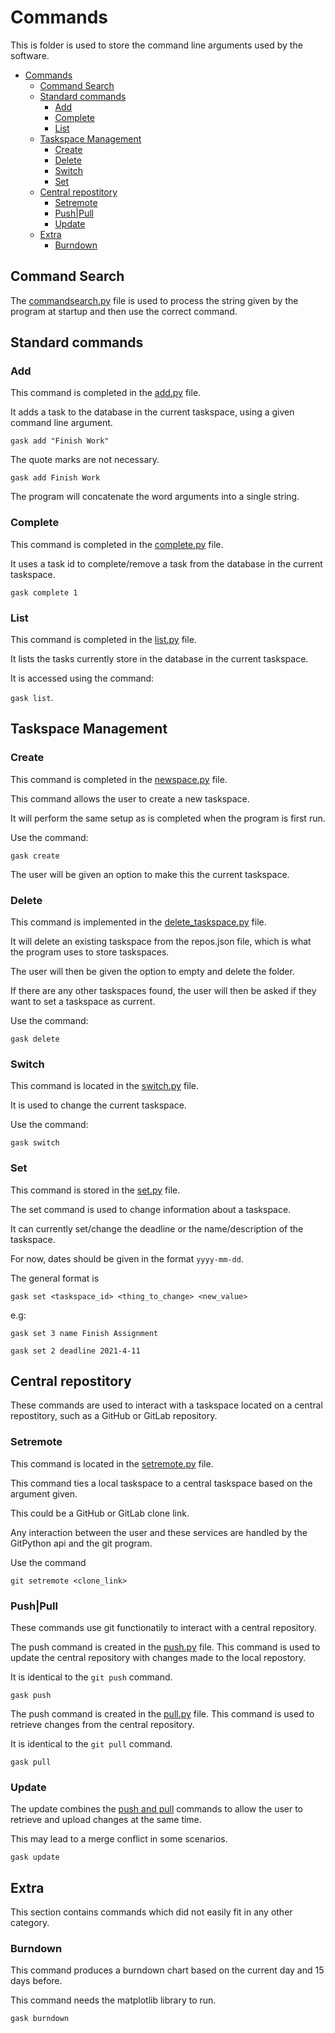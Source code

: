 # Commands

This is folder is used to store the command line arguments used by the software.

- [Commands](#commands)
  - [Command Search](#command-search)
  - [Standard commands](#standard-commands)
    - [Add](#add)
    - [Complete](#complete)
    - [List](#list)
  - [Taskspace Management](#taskspace-management)
    - [Create](#create)
    - [Delete](#delete)
    - [Switch](#switch)
    - [Set](#set)
  - [Central repostitory](#central-repostitory)
    - [Setremote](#setremote)
    - [Push|Pull](#pushpull)
    - [Update](#update)
  - [Extra](#extra)
    - [Burndown](#burndown)

## Command Search 

The [commandsearch.py](commandsearch.py) file is used to process the string given by the program at startup and then use the correct command. 

## Standard commands

### Add

This command is completed in the [add.py](add.py) file.

It adds a task to the database in the current taskspace, using a given command line argument.

`gask add "Finish Work"`

The quote marks are not necessary.

`gask add Finish Work`

The program will concatenate the word arguments into a single string.


### Complete 

This command is completed in the [complete.py](complete.py) file. 

It uses a task id to complete/remove a task from the database in the current taskspace. 

`gask complete 1`

### List 

This command is completed in the [list.py](list.py) file. 

It lists the tasks currently store in the database in the current taskspace. 

It is accessed using the command:

`gask list`.

## Taskspace Management

### Create
This command is completed in the [newspace.py](newspace.py) file. 

This command allows the user to create a new taskspace. 

It will perform the same setup as is completed when 
the program is first run. 

Use the command:

`gask create`

The user will be given an option to make this the current taskspace. 

### Delete 

This command is implemented in the [delete_taskspace.py](delete_taskspace.py) file. 

It will delete an existing taskspace from the repos.json file, which is what the 
program uses to store taskspaces. 

The user will then be given the option to empty and delete the folder. 

If there are any other taskspaces found, the user will then be asked if they want to 
set a taskspace as current. 

Use the command:

`gask delete`

### Switch 

This command is located in the [switch.py](switch.py) file. 

It is used to change the current taskspace. 

Use the command:

`gask switch`

### Set

This command is stored in the [set.py](set.py) file. 

The set command is used to change information about a taskspace.

It can currently set/change the deadline or the name/description of the taskspace. 

For now, dates should be given in the format `yyyy-mm-dd`.

The general format is 

`gask set <taskspace_id> <thing_to_change> <new_value>`

e.g:

`gask set 3 name Finish Assignment`

`gask set 2 deadline 2021-4-11`


## Central repostitory 
These commands are used to interact with a taskspace located 
on a central repostitory, such as a GitHub or GitLab repository. 

### Setremote

This command is located in the [setremote.py](setremote.py) file.

This command ties a local taskspace to a central taskspace
based on the argument given. 

This could be a GitHub or GitLab clone link. 

Any interaction between the user and these services are handled
by the GitPython api and the git program.

Use the command

`git setremote <clone_link>`

### Push|Pull

These commands use git functionatily to interact with 
a central repository. 

The push command is created in the [push.py](push.py) file. 
This command is used to update the central repository with 
changes made to the local repostory.

It is identical to the `git push` command. 

`gask push`

The push command is created in the [pull.py](pull.py) file. 
This command is used to retrieve changes from the central repository. 

It is identical to the `git pull` command. 

`gask pull`

### Update

The update combines the [push and pull](#pushpull) commands to allow the user to 
retrieve and upload changes at the same time. 

This may lead to a merge conflict in some scenarios. 

`gask update`


## Extra
This section contains commands which did not easily fit in any
other category. 

### Burndown

This command produces a burndown chart based on the current day and 15 days before.

This command needs the matplotlib library to run. 

`gask burndown`